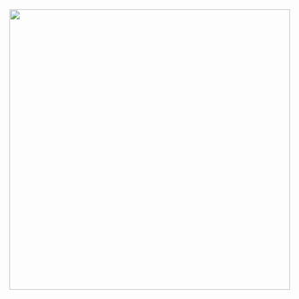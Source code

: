 <img src="[https://i.felyp.ga/yGMPU.png](https://static-cdn.jtvnw.net/emoticons/v2/emotesv2_6353d8cddf114fe4a2bc2b32d9b4520a/default/dark/3.0)" width="500" height="500"/>
